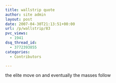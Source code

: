 ```yaml
---
title: wallstrip quote
author: site admin
layout: post
date: 2007-04-30T21:13:51+00:00
url: /p/wallstrip/83
pvc_views:
  - 1941
dsq_thread_id:
  - 3772393855
categories:
  - Contributors

---
```

the elite move on and eventually the masses follow